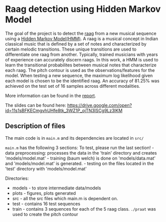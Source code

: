 # Raag detection using Hidden Markov Model

The goal of the project is to detect the [raag](https://en.wikipedia.org/wiki/Raga) from a new musical sequence using a [Hidden Markov Model(HMM)](https://en.wikipedia.org/wiki/Hidden_Markov_model). A raag is a musical concept in Indian classical music that is defined by a set of notes and characterized by certain melodic transitions. These unique transitions are used to differentiate one raag from another. Typically, trained musicians with years of experience can accurately discern raags. In this work, a HMM is used to learn the transitional probabilites between musical notes that characterize each raag. The pitch contour is used as the observations/features for the model. When testing a new sequence, the maximum log likelihood given each model is chosen to be the identified raag. An accuracy of 81.25% was achieved on the test set of 16 samples across different modalities.

More information can be found in the [report](./report/root.pdf).

The slides can be found here: https://drive.google.com/open?id=11s1sBFKECmgvhUHfe8tk_3WZ1P_ojTN3ISCg9Lz3lKM

## Description of files

The main code is in `main.m` and its dependencies are located in `src/`

`main.m` has the following 3 sections:
To test, please run the last section!
	- data preprocessing: processes the data in the 'train' directory and creates 'models/model.mat'
	- training (baum welch) is done on 'models/data.mat' and 'models/model.mat' is generated.
	- testing on the files located in the 'test' directory with 'models/model.mat'

Directories:
- models - to store intermediate data/models
- plots - figures, plots generated
- src - all the src files which main.m is dependent on.
- test - contains 16 test sequences
- train - contains 3 sequences for each of the 5 raag class. 
`./praat` was used to create the pitch contour